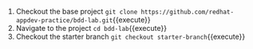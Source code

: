 

1. Checkout the base project `git clone https://github.com/redhat-appdev-practice/bdd-lab.git`{{execute}}
2. Navigate to the project `cd bdd-lab`{{execute}}
3. Checkout the starter branch `git checkout starter-branch`{{execute}}
